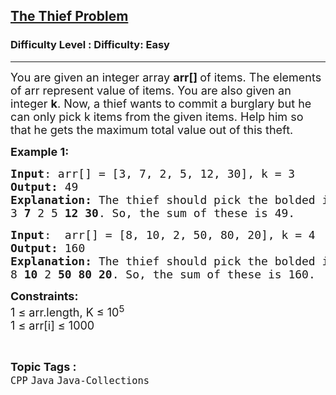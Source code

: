 <h2><a href="https://www.geeksforgeeks.org/problems/the-thief-problem--100828/1?page=1&category=Java&difficulty=Easy&status=unsolved,attempted&sortBy=submissions">The Thief Problem</a></h2><h3>Difficulty Level : Difficulty: Easy</h3><hr><div class="problems_problem_content__Xm_eO"><p><span style="font-size: 18px;">You are given an integer array <strong>arr[] </strong>of items. The elements of arr represent value of items. You are also given an integer <strong>k</strong>. Now, a thief wants to commit a burglary but he can only pick k items from the given items. Help him so that he gets the maximum total value out of this theft.</span></p>
<p><strong><span style="font-size: 18px;">Example 1:</span></strong></p>
<pre><span style="font-size: 18px;"><strong>Input</strong>: arr[] = [3, 7, 2, 5, 12, 30], k = 3
<strong>Output: </strong>49</span>
<span style="font-size: 18px;"><strong>Explanation:</strong> The thief should pick the bolded items:
3 <strong>7</strong> 2 5 <strong>12</strong> <strong>30</strong>. So, the sum of these is 49.</span>
</pre>
<pre><span style="font-size: 18px;"><strong>Input</strong>:  arr[] = [8, 10, 2, 50, 80, 20], k = 4
<strong>Output: </strong>160</span>
<span style="font-size: 18px;"><strong>Explanation: </strong>The thief should pick the bolded items:
8 <strong>10</strong> 2 <strong>50</strong> <strong>80</strong> <strong>20</strong>. So, the sum of these is 160.</span></pre>
<p><span style="font-size: 18px;"><strong>Constraints:</strong><br>1 ≤ arr.length, K ≤ 10<sup>5</sup><br>1&nbsp;≤ arr[i]&nbsp;≤ 1000</span></p></div><br><p><span style=font-size:18px><strong>Topic Tags : </strong><br><code>CPP</code>&nbsp;<code>Java</code>&nbsp;<code>Java-Collections</code>&nbsp;
